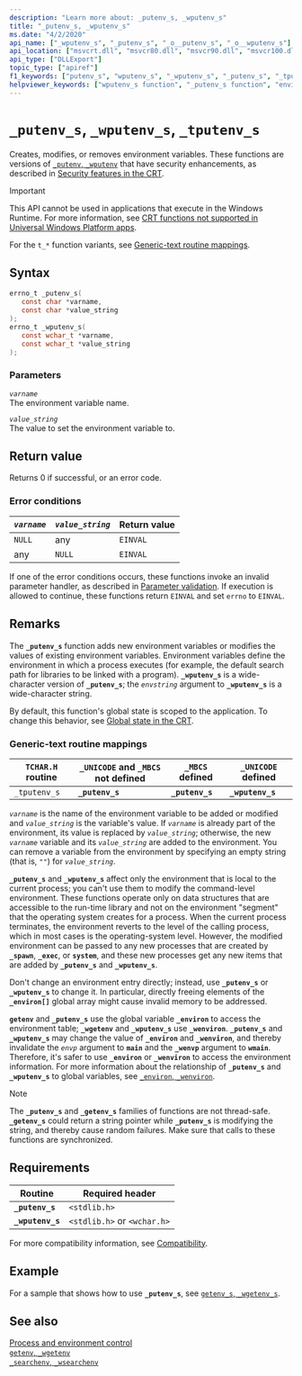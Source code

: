 ```yaml
---
description: "Learn more about: _putenv_s, _wputenv_s"
title: "_putenv_s, _wputenv_s"
ms.date: "4/2/2020"
api_name: ["_wputenv_s", "_putenv_s", "_o__putenv_s", "_o__wputenv_s"]
api_location: ["msvcrt.dll", "msvcr80.dll", "msvcr90.dll", "msvcr100.dll", "msvcr100_clr0400.dll", "msvcr110.dll", "msvcr110_clr0400.dll", "msvcr120.dll", "msvcr120_clr0400.dll", "ucrtbase.dll", "api-ms-win-crt-environment-l1-1-0.dll"]
api_type: ["DLLExport"]
topic_type: ["apiref"]
f1_keywords: ["putenv_s", "wputenv_s", "_wputenv_s", "_putenv_s", "_tputenv_s"]
helpviewer_keywords: ["wputenv_s function", "_putenv_s function", "environment variables, deleting", "putenv_s function", "_wputenv_s function", "environment variables, creating", "environment variables, modifying", "_tputenv_s function"]
---
```

# `_putenv_s`, `_wputenv_s`, `_tputenv_s`

Creates, modifies, or removes environment variables. These functions are versions of [`_putenv`, `_wputenv`](putenv-wputenv.md) that have security enhancements, as described in [Security features in the CRT](../security-features-in-the-crt.md).

> [!IMPORTANT]
> This API cannot be used in applications that execute in the Windows Runtime. For more information, see [CRT functions not supported in Universal Windows Platform apps](../../cppcx/crt-functions-not-supported-in-universal-windows-platform-apps.md).

For the `t_*` function variants, see [Generic-text routine mappings](#generic-text-routine-mappings).

## Syntax

```C
errno_t _putenv_s(
   const char *varname,
   const char *value_string
);
errno_t _wputenv_s(
   const wchar_t *varname,
   const wchar_t *value_string
);
```

### Parameters

*`varname`*\
The environment variable name.

*`value_string`*\
The value to set the environment variable to.

## Return value

Returns 0 if successful, or an error code.

### Error conditions

| *`varname`* | *`value_string`* | Return value |
|---|---|---|
| `NULL` | any | `EINVAL` |
| any | `NULL` | `EINVAL` |

If one of the error conditions occurs, these functions invoke an invalid parameter handler, as described in [Parameter validation](../parameter-validation.md). If execution is allowed to continue, these functions return `EINVAL` and set `errno` to `EINVAL`.

## Remarks

The **`_putenv_s`** function adds new environment variables or modifies the values of existing environment variables. Environment variables define the environment in which a process executes (for example, the default search path for libraries to be linked with a program). **`_wputenv_s`** is a wide-character version of **`_putenv_s`**; the *`envstring`* argument to **`_wputenv_s`** is a wide-character string.

By default, this function's global state is scoped to the application. To change this behavior, see [Global state in the CRT](../global-state.md).

### Generic-text routine mappings

| `TCHAR.H` routine | `_UNICODE` and `_MBCS` not defined | `_MBCS` defined | `_UNICODE` defined |
|---|---|---|---|
| `_tputenv_s` | **`_putenv_s`** | **`_putenv_s`** | **`_wputenv_s`** |

*`varname`* is the name of the environment variable to be added or modified and *`value_string`* is the variable's value. If *`varname`* is already part of the environment, its value is replaced by *`value_string`*; otherwise, the new *`varname`* variable and its *`value_string`* are added to the environment. You can remove a variable from the environment by specifying an empty string (that is, `""`) for *`value_string`*.

**`_putenv_s`** and **`_wputenv_s`** affect only the environment that is local to the current process; you can't use them to modify the command-level environment. These functions operate only on data structures that are accessible to the run-time library and not on the environment "segment" that the operating system creates for a process. When the current process terminates, the environment reverts to the level of the calling process, which in most cases is the operating-system level. However, the modified environment can be passed to any new processes that are created by **`_spawn`**, **`_exec`**, or **`system`**, and these new processes get any new items that are added by **`_putenv_s`** and **`_wputenv_s`**.

Don't change an environment entry directly; instead, use **`_putenv_s`** or **`_wputenv_s`** to change it. In particular, directly freeing elements of the **`_environ[]`** global array might cause invalid memory to be addressed.

**`getenv`** and **`_putenv_s`** use the global variable **`_environ`** to access the environment table; **`_wgetenv`** and **`_wputenv_s`** use **`_wenviron`**. **`_putenv_s`** and **`_wputenv_s`** may change the value of **`_environ`** and **`_wenviron`**, and thereby invalidate the *`envp`* argument to **`main`** and the **`_wenvp`** argument to **`wmain`**. Therefore, it's safer to use **`_environ`** or **`_wenviron`** to access the environment information. For more information about the relationship of **`_putenv_s`** and **`_wputenv_s`** to global variables, see [`_environ`, `_wenviron`](../environ-wenviron.md).

> [!NOTE]
> The **`_putenv_s`** and **`_getenv_s`** families of functions are not thread-safe. **`_getenv_s`** could return a string pointer while **`_putenv_s`** is modifying the string, and thereby cause random failures. Make sure that calls to these functions are synchronized.

## Requirements

| Routine | Required header |
|---|---|
| **`_putenv_s`** | `<stdlib.h>` |
| **`_wputenv_s`** | `<stdlib.h>` or `<wchar.h>` |

For more compatibility information, see [Compatibility](../compatibility.md).

## Example

For a sample that shows how to use **`_putenv_s`**, see [`getenv_s`, `_wgetenv_s`](getenv-s-wgetenv-s.md).

## See also

[Process and environment control](../process-and-environment-control.md)\
[`getenv`, `_wgetenv`](getenv-wgetenv.md)\
[`_searchenv`, `_wsearchenv`](searchenv-wsearchenv.md)
